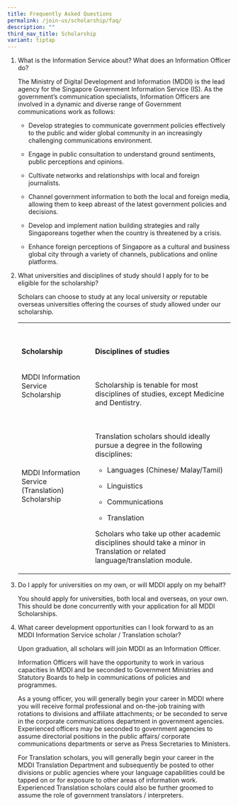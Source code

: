 ```yaml
---
title: Frequently Asked Questions
permalink: /join-us/scholarship/faq/
description: ""
third_nav_title: Scholarship
variant: tiptap
---
```

<ol>
<li>
<p>What is the Information Service about? What does an Information Officer
do?</p>
<p>The Ministry of Digital Development and Information (MDDI) is the lead
agency for the Singapore Government Information Service (IS). As the government’s
communication specialists, Information Officers are involved in a dynamic
and diverse range of Government communications work as follows:</p>
<ul>
<li>
<p>Develop strategies to communicate government policies effectively to the
public and wider global community in an increasingly challenging communications
environment.</p>
</li>
<li>
<p>Engage in public consultation to understand ground sentiments, public
perceptions and opinions.</p>
</li>
<li>
<p>Cultivate networks and relationships with local and foreign journalists.</p>
</li>
<li>
<p>Channel government information to both the local and foreign media, allowing
them to keep abreast of the latest government policies and decisions.</p>
</li>
<li>
<p>Develop and implement nation building strategies and rally Singaporeans
together when the country is threatened by a crisis.</p>
</li>
<li>
<p>Enhance foreign perceptions of Singapore as a cultural and business global
city through a variety of channels, publications and online platforms.</p>
</li>
</ul>
</li>
<li>
<p>What universities and disciplines of study should I apply for to be eligible
for the scholarship?</p>
<p>Scholars can choose to study at any local university or reputable overseas
universities offering the courses of study allowed under our scholarship.</p>
<table style="minWidth: 50px">
<colgroup>
<col>
<col>
</colgroup>
<tbody>
<tr>
<td rowspan="1" colspan="1">
<p>&nbsp; &nbsp;</p>
<p><strong>Scholarship</strong>
</p>
</td>
<td rowspan="1" colspan="1">
<p>&nbsp; &nbsp; &nbsp; &nbsp; &nbsp;</p>
<p><strong>Disciplines of studies</strong>
</p>
</td>
</tr>
<tr>
<td rowspan="1" colspan="1">
<p>MDDI Information Service Scholarship</p>
<p>&nbsp; &nbsp; &nbsp; &nbsp; &nbsp;</p>
</td>
<td rowspan="1" colspan="1">
<p>Scholarship is tenable for most disciplines of studies, except Medicine
and Dentistry.</p>
</td>
</tr>
<tr>
<td rowspan="1" colspan="1">
<p>MDDI Information Service (Translation) Scholarship</p>
<p>
<br>&nbsp; &nbsp; &nbsp; &nbsp; &nbsp; &nbsp;</p>
</td>
<td rowspan="1" colspan="1">
<p>Translation scholars should ideally pursue a degree in the following disciplines:&nbsp;
&nbsp;</p>
<ul data-tight="true" class="tight">
<li>
<p>Languages (Chinese/ Malay/Tamil)</p>
</li>
<li>
<p>Linguistics</p>
</li>
<li>
<p>Communications</p>
</li>
<li>
<p>Translation</p>
</li>
</ul>
<p>Scholars who take up other academic disciplines should take a minor in
Translation or related language/translation module.</p>
</td>
</tr>
</tbody>
</table>
<p></p>
</li>
<li>
<p>Do I apply for universities on my own, or will MDDI apply on my behalf?</p>
<p></p>
<p>You should apply for universities, both local and overseas, on your own.
This should be done concurrently with your application for all MDDI Scholarships.</p>
<p></p>
</li>
<li>
<p>What career development opportunities can I look forward to as an MDDI
Information Service scholar / Translation scholar?</p>
<p></p>
<p>Upon graduation, all scholars will join MDDI as an Information Officer.</p>
<p></p>
<p>Information Officers will have the opportunity to work in various capacities
in MDDI and be seconded to Government Ministries and Statutory Boards to
help in communications of policies and programmes.</p>
<p></p>
<p>As a young officer, you will generally begin your career in MDDI where
you will receive formal professional and on-the-job training with rotations
to divisions and affiliate attachments; or be seconded to serve in the
corporate communications department in government agencies. Experienced
officers may be seconded to government agencies to assume directorial positions
in the public affairs/ corporate communications departments or serve as
Press Secretaries to Ministers.</p>
<p></p>
<p>For Translation scholars, you will generally begin your career in the
MDDI Translation Department and subsequently be posted to other divisions
or public agencies where your language capabilities could be tapped on
or for exposure to other areas of information work. Experienced Translation
scholars could also be further groomed to assume the role of government
translators / interpreters.</p>
</li>
</ol>
<p></p>
